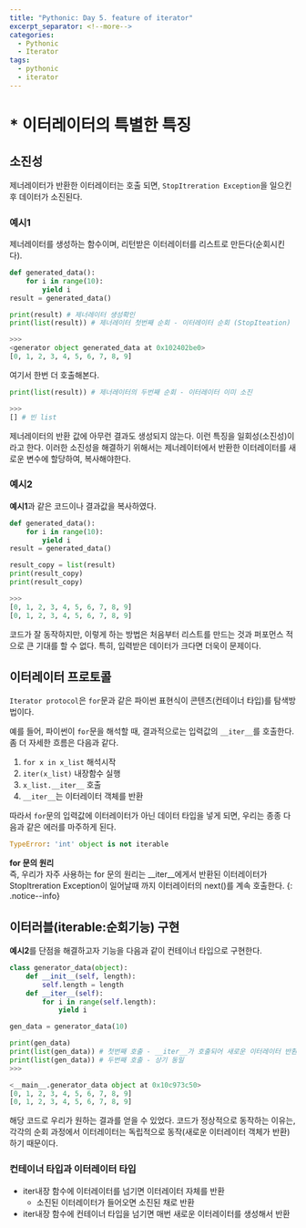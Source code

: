 ```yaml
---
title: "Pythonic: Day 5. feature of iterator"
excerpt_separator: <!--more-->
categories:
  - Pythonic
  - Iterator 
tags: 
  - pythonic
  - iterator 
---
```

# * 이터레이터의 특별한 특징
## 소진성
제너레이터가 반환한 이터레이터는 호출 되면, `StopItreration Exception`을 일으킨 후 데이터가 소진된다.

### 예시1
제너레이터를 생성하는 함수이며, 리턴받은 이터레이터를 리스트로 만든다(순회시킨다).

```python
def generated_data():
    for i in range(10):
        yield i
result = generated_data()

print(result) # 제너레이터 생성확인
print(list(result)) # 제너레이터 첫번째 순회 - 이터레이터 순회 (StopIteation)

>>>
<generator object generated_data at 0x102402be0>
[0, 1, 2, 3, 4, 5, 6, 7, 8, 9]
```
여기서 한번 더 호출해본다.

```python
print(list(result)) # 제너레이터의 두번째 순회 - 이터레이터 이미 소진

>>>
[] # 빈 list
```
제너레이터의 반환 값에 아무런 결과도 생성되지 않는다. 이런 특징을 일회성(소진성)이라고 한다. 이러한 소진성을 해결하기 위해서는 제너레이터에서 반환한 이터레이터를 새로운 변수에 할당하여, 복사해야한다.
<!--more-->

### 예시2
**예시1**과 같은 코드이나 결과값을 복사하였다.
```python
def generated_data():
    for i in range(10):
        yield i
result = generated_data()

result_copy = list(result)
print(result_copy)
print(result_copy)

>>>
[0, 1, 2, 3, 4, 5, 6, 7, 8, 9]
[0, 1, 2, 3, 4, 5, 6, 7, 8, 9]
```
코드가 잘 동작하지만, 이렇게 하는 방법은 처음부터 리스트를 만드는 것과 퍼포먼스 적으로 큰 기대를 할 수 없다. 특히, 입력받은 데이터가 크다면 더욱이 문제이다.

## 이터레이터 프로토콜
`Iterator protocol`은 `for`문과 같은 파이썬 표현식이 콘텐츠(컨테이너 타입)를 탐색방법이다.

예를 들어, 파이썬이 `for`문을 해석할 때, 결과적으로는 입력값의 `__iter__`를 호출한다. 좀 더 자세한 흐름은 다음과 같다.
1. `for x in x_list` 해석시작
2. `iter(x_list)` 내장함수 실행
3. `x_list.__iter__` 호출
4. `__iter__`는 이터레이터 객체를 반환

따라서 `for`문의 입력값에 이터레이터가 아닌 데이터 타입을 넣게 되면, 우리는 종종 다음과 같은 에러를 마주하게 된다.

```python
TypeError: 'int' object is not iterable
```
**for 문의 원리**<br/>즉, 우리가 자주 사용하는 for 문의 원리는 __iter__에게서 반환된 이터레이터가 StopItreration Exception이 일어날때 까지 이터레이터의 next()를 계속 호출한다.
{: .notice--info}

## 이터러블(iterable:순회기능) 구현
**예시2**를 단점을 해결하고자 기능을 다음과 같이 컨테이너 타입으로 구현한다.

```python
class generator_data(object):
    def __init__(self, length):
        self.length = length
    def __iter__(self):
        for i in range(self.length):
            yield i

gen_data = generator_data(10)

print(gen_data)
print(list(gen_data)) # 첫번째 호출 - __iter__가 호출되어 새로운 이터레이터 반환
print(list(gen_data)) # 두번째 호출 - 상기 동일
>>>

<__main__.generator_data object at 0x10c973c50>
[0, 1, 2, 3, 4, 5, 6, 7, 8, 9]
[0, 1, 2, 3, 4, 5, 6, 7, 8, 9]
```
해당 코드로 우리가 원하는 결과를 얻을 수 있었다. 코드가 정상적으로 동작하는 이유는, 각각의 순회 과정에서 이터레이터는 독립적으로 동작(새로운 이터레이터 객체가 반환)하기 때문이다.
### 컨테이너 타입과 이터레이터 타입
- iter내장 함수에 이터레이터를 넘기면 이터레이터 자체를 반환
    - 소진된 이터레이터가 들어오면 소진된 채로 반환
- iter내장 함수에 컨테이너 타입을 넘기면 매번 새로운 이터레이터를 생성해서 반환
